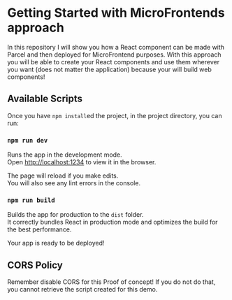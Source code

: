 # Getting Started with MicroFrontends approach

In this repository I will show you how a React component can be made with Parcel and then deployed for MicroFrontend purposes.
With this approach you will be able to create your React components and use them wherever you want (does not matter the application) because your will build web components!


## Available Scripts

Once you have `npm install`ed the project, in the project directory, you can run:

### `npm run dev`

Runs the app in the development mode.\
Open [http://localhost:1234](http://localhost:1234) to view it in the browser.

The page will reload if you make edits.\
You will also see any lint errors in the console.

### `npm run build`

Builds the app for production to the `dist` folder.\
It correctly bundles React in production mode and optimizes the build for the best performance.

Your app is ready to be deployed!


## CORS Policy

Remember disable CORS for this Proof of concept!
If you do not do that, you cannot retrieve the script created for this demo.
